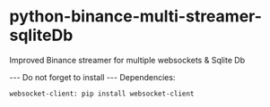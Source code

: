 # python-binance-multi-streamer-sqliteDb
Improved Binance streamer for multiple websockets &amp; Sqlite Db

--- Do not forget to install ---
Dependencies: 

    websocket-client: pip install websocket-client
